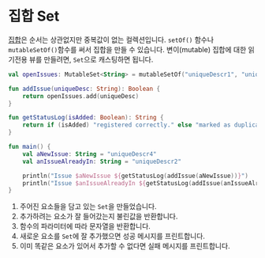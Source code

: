 # 집합 Set

[집합](https://kotlinlang.org/docs/reference/collections.html)은 순서는 상관없지만 중복값이 없는 컬렉션입니다. `setOf()` 함수나 `mutableSetOf()`함수를 써서 집합을 만들 수 있습니다. 변이(mutable) 집합에 대한  읽기전용 뷰를 만들려면, `Set`으로 캐스팅하면 됩니다.

```kotlin
val openIssues: MutableSet<String> = mutableSetOf("uniqueDescr1", "uniqueDescr2", "uniqueDescr3") // 1

fun addIssue(uniqueDesc: String): Boolean {
    return openIssues.add(uniqueDesc)                                                             // 2
}

fun getStatusLog(isAdded: Boolean): String {
    return if (isAdded) "registered correctly." else "marked as duplicate and rejected."          // 3
}

fun main() {
    val aNewIssue: String = "uniqueDescr4"
    val anIssueAlreadyIn: String = "uniqueDescr2"

    println("Issue $aNewIssue ${getStatusLog(addIssue(aNewIssue))}")                              // 4
    println("Issue $anIssueAlreadyIn ${getStatusLog(addIssue(anIssueAlreadyIn))}")                // 5
}
```

1. 주어진 요소들을 담고 있는 `Set`을 만들었습니다.
2. 추가하려는 요소가 잘 들어갔는지 불린값을 반환합니다.
3. 함수의 파라미터에 따라 문자열을 반환합니다.
4. 새로운 요소를 `Set`에 잘 추가했으면 성공 메시지를 프린트합니다.
4. 이미 똑같은 요소가 있어서 추가할 수 없다면 실패 메시지를 프린트합니다.
